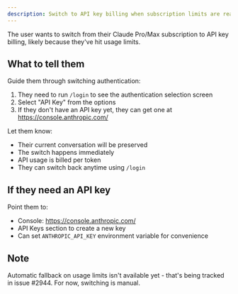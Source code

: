 ```yaml
---
description: Switch to API key billing when subscription limits are reached
---
```


The user wants to switch from their Claude Pro/Max subscription to API key billing, likely because they've hit usage limits.

## What to tell them

Guide them through switching authentication:

1. They need to run `/login` to see the authentication selection screen
2. Select "API Key" from the options
3. If they don't have an API key yet, they can get one at https://console.anthropic.com/

Let them know:
- Their current conversation will be preserved
- The switch happens immediately
- API usage is billed per token
- They can switch back anytime using `/login`

## If they need an API key

Point them to:
- Console: https://console.anthropic.com/
- API Keys section to create a new key
- Can set `ANTHROPIC_API_KEY` environment variable for convenience

## Note

Automatic fallback on usage limits isn't available yet - that's being tracked in issue #2944. For now, switching is manual.
